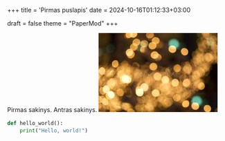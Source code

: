 +++
title = 'Pirmas puslapis'
date = 2024-10-16T01:12:33+03:00

draft = false
theme = "PaperMod"
+++

Pirmas sakinys. Antras sakinys.
![Paveikslėlis](static/images/images.png)

```python
def hello_world():
    print("Hello, world!")

